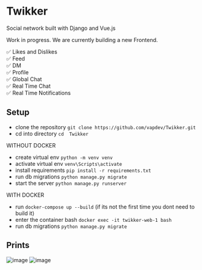 # Twikker
Social network built with Django and Vue.js

Work in progress.
We are currently building a new Frontend.

✅ Likes and Dislikes  <br>
✅ Feed  <br>
✅ DM <br>
✅ Profile <br>
✅ Global Chat <br>
✅ Real Time Chat <br> 
✅ Real Time Notifications <br>

<h2> Setup </h2>

- clone the repository  `git clone https://github.com/vapdev/Twikker.git`
- cd into directory `cd  Twikker`

WITHOUT DOCKER
- create virtual env `python -m venv venv`
- activate virtual env `venv\Scripts\activate`
- install requirements `pip install -r requirements.txt`
- run db migrations `python manage.py migrate`
- start the server `python manage.py runserver`

WITH DOCKER
- run `docker-compose up --build` (if its not the first time you dont need to build it)
- enter the container bash `docker exec -it twikker-web-1 bash`
- run db migrations `python manage.py migrate`

<h2> Prints </h2>

![image](https://user-images.githubusercontent.com/88452580/201464963-479c031f-0d06-405b-b0fb-0b4bd6781a61.png)
![image](https://user-images.githubusercontent.com/88452580/201464967-bde7576c-3b0a-4f89-9167-b449220706a6.png)

